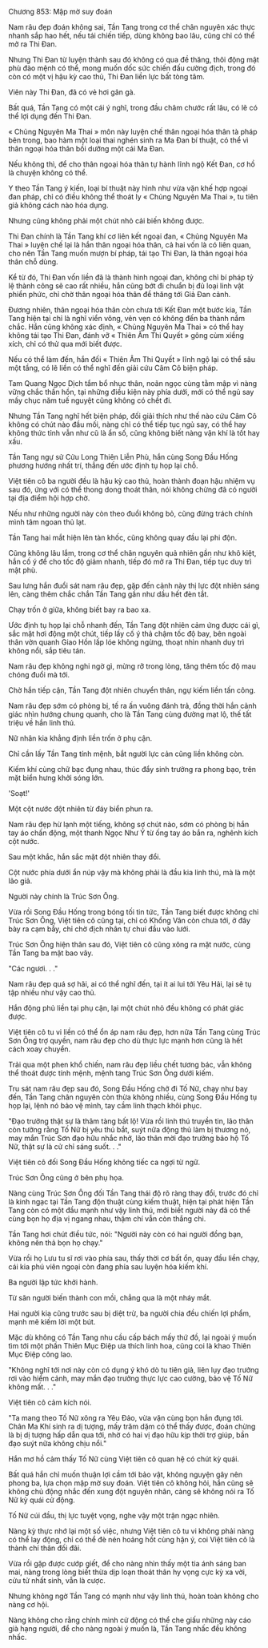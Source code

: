 




Chương 853: Mập mờ suy đoán


Nam râu đẹp đoán không sai, Tần Tang trong cơ thể chân nguyên xác thực nhanh sắp hao hết, nếu tái chiến tiếp, dùng không bao lâu, cũng chỉ có thể mở ra Thi Đan.

Nhưng Thi Đan từ luyện thành sau đó không có qua đề thăng, thôi động mật phù đào mệnh có thể, mong muốn dốc sức chiến đấu cường địch, trong đó còn có một vị hậu kỳ cao thủ, Thi Đan liền lực bất tòng tâm.

Viên này Thi Đan, đã có vẻ hơi gân gà.

Bất quá, Tần Tang có một cái ý nghĩ, trong đầu châm chước rất lâu, có lẽ có thể lợi dụng đến Thi Đan.

« Chủng Nguyên Ma Thai » môn này luyện chế thân ngoại hóa thân tà pháp bên trong, bao hàm một loại thai nghén sinh ra Ma Đan bí thuật, có thể vì thân ngoại hóa thân bồi dưỡng một cái Ma Đan.

Nếu không thì, để cho thân ngoại hóa thân tự hành lĩnh ngộ Kết Đan, cơ hồ là chuyện không có thể.

Y theo Tần Tang ý kiến, loại bí thuật này hình như vừa vặn khế hợp ngoại đan pháp, chỉ có điều không thể thoát ly « Chủng Nguyên Ma Thai », tu tiên giả không cách nào hóa dụng.

Nhưng cũng không phải một chút nhỏ cải biến không được.

Thi Đan chính là Tần Tang khí cơ liên kết ngoại đan, « Chủng Nguyên Ma Thai » luyện chế lại là hắn thân ngoại hóa thân, cả hai vốn là có liên quan, cho nên Tần Tang muốn mượn bí pháp, tái tạo Thi Đan, là thân ngoại hóa thân chỗ dùng.

Kể từ đó, Thi Đan vốn liền đã là thành hình ngoại đan, không chỉ bí pháp tỷ lệ thành công sẽ cao rất nhiều, hắn cũng bớt đi chuẩn bị đủ loại linh vật phiền phức, chỉ chờ thân ngoại hóa thân đề thăng tới Giả Đan cảnh.

Đương nhiên, thân ngoại hóa thân còn chưa tới Kết Đan một bước kia, Tần Tang hiện tại chỉ là nghĩ viển vông, vẻn vẹn có không đến ba thành nắm chắc. Hắn cũng không xác định, « Chủng Nguyên Ma Thai » có thể hay không tái tạo Thi Đan, đánh vỡ « Thiên Âm Thi Quyết » gông cùm xiềng xích, chỉ có thử qua mới biết được.

Nếu có thể làm đến, hắn đối « Thiên Âm Thi Quyết » lĩnh ngộ lại có thể sâu một tầng, có lẽ liền có thể nghĩ đến giải cứu Câm Cô biện pháp.

Tam Quang Ngọc Dịch tẩm bổ nhục thân, noãn ngọc cùng tằm mập vì nàng vững chắc thần hồn, tại những điều kiện này phía dưới, mới có thể ngủ say mấy chục năm tuế nguyệt cũng không có chết đi.

Nhưng Tần Tang nghĩ hết biện pháp, đối giải thích như thế nào cứu Câm Cô không có chút nào đầu mối, nàng chỉ có thể tiếp tục ngủ say, có thể hay không thức tỉnh vẫn như cũ là ẩn số, cũng không biết nàng vận khí là tốt hay xấu.

Tần Tang ngự sử Cửu Long Thiên Liễn Phù, hắn cùng Song Đầu Hống phương hướng nhất trí, thẳng đến ước định tụ họp lại chỗ.

Việt tiên cô ba người đều là hậu kỳ cao thủ, hoàn thành đoạn hậu nhiệm vụ sau đó, ứng với có thể thong dong thoát thân, nói không chừng đã có người tại địa điểm hội hợp chờ.

Nếu như những người này còn theo đuổi không bỏ, cũng đừng trách chính mình tâm ngoan thủ lạt.

Tần Tang hai mắt hiện lên tàn khốc, cũng không quay đầu lại phi độn.

Cũng không lâu lắm, trong cơ thể chân nguyên quả nhiên gần như khô kiệt, hắn cố ý để cho tốc độ giảm nhanh, tiếp đó mở ra Thi Đan, tiếp tục duy trì mật phù.

Sau lưng hắn đuổi sát nam râu đẹp, gặp đến cảnh này thị lực đột nhiên sáng lên, càng thêm chắc chắn Tần Tang gần như dầu hết đèn tắt.

Chạy trốn ở giữa, không biết bay ra bao xa.

Ước định tụ họp lại chỗ nhanh đến, Tần Tang đột nhiên cảm ứng được cái gì, sắc mặt hơi động một chút, tiếp lấy cố ý thả chậm tốc độ bay, bên ngoài thân vờn quanh Giao Hồn lấp lóe không ngừng, thoạt nhìn nhanh duy trì không nổi, sắp tiêu tán.

Nam râu đẹp không nghi ngờ gì, mừng rỡ trong lòng, tăng thêm tốc độ mau chóng đuổi mà tới.

Chờ hắn tiếp cận, Tần Tang đột nhiên chuyển thân, ngự kiếm liền tấn công.

Nam râu đẹp sớm có phòng bị, tế ra ấn vuông đánh trả, đồng thời hắn cảnh giác nhìn hướng chung quanh, cho là Tần Tang cùng đường mạt lộ, thế tất triệu về hắn linh thú.

Nữ nhân kia khẳng định liền trốn ở phụ cận.

Chỉ cần lấy Tần Tang tính mệnh, bắt người lực cản cũng liền không còn.

Kiếm khí cùng chữ bạc đụng nhau, thúc đẩy sinh trưởng ra phong bạo, trên mặt biển hưng khởi sóng lớn.

'Soạt!'

Một cột nước đột nhiên từ đáy biển phun ra.

Nam râu đẹp hừ lạnh một tiếng, không sợ chút nào, sớm có phòng bị hắn tay áo chấn động, một thanh Ngọc Như Ý từ ống tay áo bắn ra, nghênh kích cột nước.

Sau một khắc, hắn sắc mặt đột nhiên thay đổi.

Cột nước phía dưới ẩn núp vậy mà không phải là đầu kia linh thú, mà là một lão giả.

Người này chính là Trúc Sơn Ông.

Vừa rồi Song Đầu Hống trong bóng tối tin tức, Tần Tang biết được không chỉ Trúc Sơn Ông, Việt tiên cô cũng tại, chỉ có Khổng Vân còn chưa tới, ở đây bày ra cạm bẫy, chỉ chờ địch nhân tự chui đầu vào lưới.

Trúc Sơn Ông hiện thân sau đó, Việt tiên cô cũng xông ra mặt nước, cùng Tần Tang ba mặt bao vây.

"Các ngươi. . ."

Nam râu đẹp quá sợ hãi, ai có thể nghĩ đến, tại ít ai lui tới Yêu Hải, lại sẽ tụ tập nhiều như vậy cao thủ.

Hắn động phủ liền tại phụ cận, lại một chút nhỏ đều không có phát giác được.

Việt tiên cô tu vi liền có thể ổn áp nam râu đẹp, hơn nữa Tần Tang cùng Trúc Sơn Ông trợ quyền, nam râu đẹp cho dù thực lực mạnh hơn cũng là hết cách xoay chuyển.

Trải qua một phen khổ chiến, nam râu đẹp liều chết tương bác, vẫn không thể thoát được tính mệnh, mệnh tang Trúc Sơn Ông dưới kiếm.

Tru sát nam râu đẹp sau đó, Song Đầu Hống chở đi Tố Nữ, chạy như bay đến, Tần Tang chân nguyên còn thừa không nhiều, cùng Song Đầu Hống tụ họp lại, lệnh nó bảo vệ mình, tay cầm linh thạch khôi phục.

"Đạo trưởng thật sự là thâm tàng bất lộ! Vừa rồi linh thú truyền tin, lão thân còn tưởng rằng Tố Nữ bị yêu thú bắt, suýt nữa động thủ làm bị thương nó, may mắn Trúc Sơn đạo hữu nhắc nhở, lão thân mời đạo trưởng bảo hộ Tố Nữ, thật sự là cử chỉ sáng suốt. . ."

Việt tiên cô đối Song Đầu Hống không tiếc ca ngợi từ ngữ.

Trúc Sơn Ông cũng ở bên phụ họa.

Nàng cùng Trúc Sơn Ông đối Tần Tang thái độ rõ ràng thay đổi, trước đó chỉ là kinh ngạc tại Tần Tang độn thuật cùng kiếm thuật, hiện tại phát hiện Tần Tang còn có một đầu mạnh như vậy linh thú, mới biết người này đã có thể cùng bọn họ địa vị ngang nhau, thậm chí vẫn còn thắng chi.

Tần Tang hơi chút điều tức, nói: "Người này còn có hai người đồng bạn, không nên thả bọn họ chạy."

Vừa rồi họ Lưu tu sĩ rơi vào phía sau, thấy thời cơ bất ổn, quay đầu liền chạy, cái kia phú viên ngoại còn đang phía sau luyện hóa kiếm khí.

Ba người lập tức khởi hành.

Từ săn người biến thành con mồi, chẳng qua là một nháy mắt.

Hai người kia cũng trước sau bị diệt trừ, ba người chia đều chiến lợi phẩm, mạnh mẽ kiếm lời một bút.

Mặc dù không có Tần Tang nhu cầu cấp bách mấy thứ đồ, lại ngoài ý muốn tìm tới một phần Thiên Mục Điệp ưa thích linh hoa, cũng coi là khao Thiên Mục Điệp công lao.

"Không nghĩ tới nơi này còn có dụng ý khó dò tu tiên giả, liên lụy đạo trưởng rơi vào hiểm cảnh, may mắn đạo trưởng thực lực cao cường, bảo vệ Tố Nữ không mất. . ."

Việt tiên cô cảm kích nói.

"Ta mang theo Tố Nữ xông ra Yêu Đảo, vừa vặn cùng bọn hắn đụng tới. Chân Ma Khí sinh ra dị tượng, mấy trăm dặm có thể thấy được, đoán chừng là bị dị tượng hấp dẫn qua tới, nhờ có hai vị đạo hữu kịp thời trợ giúp, bần đạo suýt nữa không chịu nổi."

Hắn mơ hồ cảm thấy Tố Nữ cùng Việt tiên cô quan hệ có chút kỳ quái.

Bất quá hắn chỉ muốn thuận lợi cầm tới bảo vật, không nguyện gây nên phong ba, lựa chọn mập mờ suy đoán. Việt tiên cô không hỏi, hắn cũng sẽ không chủ động nhắc đến xung đột nguyên nhân, càng sẽ không nói ra Tố Nữ kỳ quái cử động.

Tố Nữ cúi đầu, thị lực tuyệt vọng, nghe vậy một trận ngạc nhiên.

Nàng kỳ thực nhớ lại một số việc, nhưng Việt tiên cô tu vi không phải nàng có thể lay động, chỉ có thể đè nén hoảng hốt cùng hận ý, coi Việt tiên cô là thành chí thân đối đãi.

Vừa rồi gặp được cướp giết, để cho nàng nhìn thấy một tia ánh sáng ban mai, nàng trong lòng biết thừa dịp loạn thoát thân hy vọng cực kỳ xa vời, cửu tử nhất sinh, vẫn là cược.

Nhưng không ngờ Tần Tang có mạnh như vậy linh thú, hoàn toàn không cho nàng cơ hội.

Nàng không cho rằng chính mình cử động có thể che giấu những này cáo già hạng người, để cho nàng ngoài ý muốn là, Tần Tang nhấc đều không nhấc.




